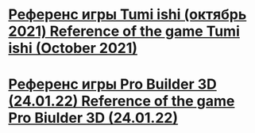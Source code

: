 # [Референс игры Tumi ishi (октябрь 2021) Reference of the game Tumi ishi (October 2021)](https://github.com/romaRacoon/ru.IJunior.Tumiishi)
# [Референс игры Pro Builder 3D (24.01.22) Reference of the game Pro Biulder 3D (24.01.22)](https://github.com/romaRacoon/PetProjects/tree/proBuilder3D) 
